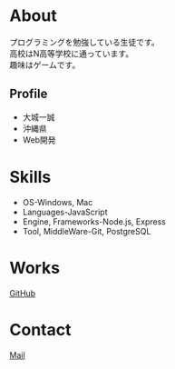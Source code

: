 # About

プログラミングを勉強している生徒です。  
高校はN高等学校に通っています。  
趣味はゲームです。  

## Profile
- 大城一誠
- 沖縄県
- Web開発

# Skills
- OS-Windows, Mac
- Languages-JavaScript
- Engine, Frameworks-Node.js, Express
- Tool, MiddleWare-Git, PostgreSQL

# Works
[GitHub](kazuma0417.github.io)

# Contact
[Mail](kazuma_20n4100016@nnn.ed.jp)
